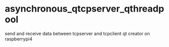 # asynchronous_qtcpserver_qthreadpool
send and receive data between tcpserver and tcpclient
qt creator on raspberrypi4
